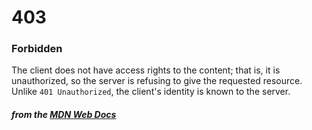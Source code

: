 # 403
### Forbidden

The client does not have access rights to the content; that is, it is unauthorized, so the server is refusing to give the requested resource. Unlike `401 Unauthorized`, the client's identity is known to the server. 

#### *from the [MDN Web Docs](https://developer.mozilla.org/en-US/docs/Web/HTTP/Status)* 